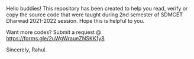Hello buddies!
This repository has been created to help you read, verify or copy the source code that were taught during 2nd semester of SDMCET Dharwad 2021-2022 session.
Hope this is helpful to you.

Want more codes?
Submit a request @ https://forms.gle/2uWgWraueZNSKK1y8

Sincerely,
Rahul.
